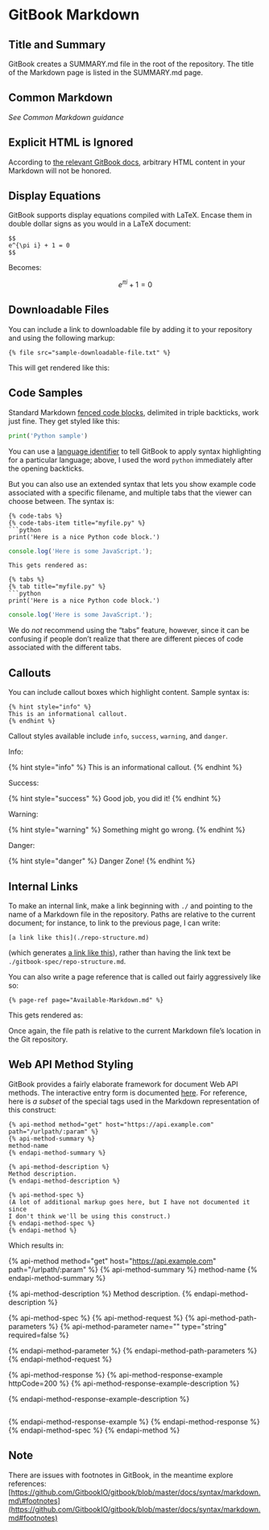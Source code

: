 # GitBook Markdown

## Title and Summary

GitBook creates a SUMMARY.md file in the root of the repository. The title of the Markdown page is listed in the SUMMARY.md page.

## Common Markdown

_See Common Markdown guidance_

## Explicit HTML is Ignored

According to [the relevant GitBook docs](https://docs.gitbook.com/integrations/github/limitations#html), arbitrary HTML content in your Markdown will not be honored.

## Display Equations

GitBook supports display equations compiled with LaTeX. Encase them in double dollar signs as you would in a LaTeX document:

```text
$$
e^{\pi i} + 1 = 0
$$
```

Becomes:

$$
e^{\pi i} + 1 = 0
$$

## Downloadable Files

You can include a link to downloadable file by adding it to your repository and using the following markup:

```text
{% file src="sample-downloadable-file.txt" %}
```

This will get rendered like this:

## Code Samples

Standard Markdown [fenced code blocks](https://help.github.com/en/articles/creating-and-highlighting-code-blocks), delimited in triple backticks, work just fine. They get styled like this:

```python
print('Python sample')
```

You can use a [language identifier](https://help.github.com/en/articles/creating-and-highlighting-code-blocks#syntax-highlighting) to tell GitBook to apply syntax highlighting for a particular language; above, I used the word `python` immediately after the opening backticks.

But you can also use an extended syntax that lets you show example code associated with a specific filename, and multiple tabs that the viewer can choose between. The syntax is:

```text
{% code-tabs %}
{% code-tabs-item title="myfile.py" %}
```python
print('Here is a nice Python code block.')
```

```javascript
console.log('Here is some JavaScript.');
```

```text
This gets rendered as:

{% tabs %}
{% tab title="myfile.py" %}
```python
print('Here is a nice Python code block.')
```

```javascript
console.log('Here is some JavaScript.');
```

We do _not_ recommend using the “tabs” feature, however, since it can be confusing if people don’t realize that there are different pieces of code associated with the different tabs.

## Callouts

You can include callout boxes which highlight content. Sample syntax is:

```text
{% hint style="info" %}
This is an informational callout.
{% endhint %}
```

Callout styles available include `info`, `success`, `warning`, and `danger`.

Info:

{% hint style="info" %}
This is an informational callout.
{% endhint %}

Success:

{% hint style="success" %}
Good job, you did it!
{% endhint %}

Warning:

{% hint style="warning" %}
Something might go wrong.
{% endhint %}

Danger:

{% hint style="danger" %}
Danger Zone!
{% endhint %}

## Internal Links

To make an internal link, make a link beginning with `./` and pointing to the name of a Markdown file in the repository. Paths are relative to the current document; for instance, to link to the previous page, I can write:

```text
[a link like this](./repo-structure.md)
```

\(which generates [a link like this](https://github.com/libcce/biodata-catalyst/tree/14eae261fe7c276e06e63b88456c0b2bca3e6494/repo-structure.md)\), rather than having the link text be `./gitbook-spec/repo-structure.md`.

You can also write a page reference that is called out fairly aggressively like so:

```text
{% page-ref page="Available-Markdown.md" %}
```

This gets rendered as:

Once again, the file path is relative to the current Markdown file’s location in the Git repository.

## Web API Method Styling

GitBook provides a fairly elaborate framework for document Web API methods. The interactive entry form is documented [here](https://docs.gitbook.com/content-editing/rich-content#api-methods). For reference, here is _a subset_ of the special tags used in the Markdown representation of this construct:

```text
{% api-method method="get" host="https://api.example.com" path="/urlpath/:param" %}
{% api-method-summary %}
method-name
{% endapi-method-summary %}

{% api-method-description %}
Method description.
{% endapi-method-description %}

{% api-method-spec %}
(A lot of additional markup goes here, but I have not documented it since
I don't think we'll be using this construct.)
{% endapi-method-spec %}
{% endapi-method %}
```

Which results in:

{% api-method method="get" host="https://api.example.com" path="/urlpath/:param" %}
{% api-method-summary %}
method-name
{% endapi-method-summary %}

{% api-method-description %}
Method description.
{% endapi-method-description %}

{% api-method-spec %}
{% api-method-request %}
{% api-method-path-parameters %}
{% api-method-parameter name="" type="string" required=false %}

{% endapi-method-parameter %}
{% endapi-method-path-parameters %}
{% endapi-method-request %}

{% api-method-response %}
{% api-method-response-example httpCode=200 %}
{% api-method-response-example-description %}

{% endapi-method-response-example-description %}

```text

```
{% endapi-method-response-example %}
{% endapi-method-response %}
{% endapi-method-spec %}
{% endapi-method %}

## Note

There are issues with footnotes in GitBook, in the meantime explore references: [https://github.com/GitbookIO/gitbook/blob/master/docs/syntax/markdown.md\#footnotes](https://github.com/GitbookIO/gitbook/blob/master/docs/syntax/markdown.md#footnotes)

